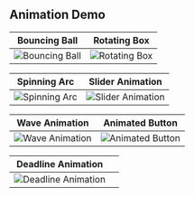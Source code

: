 ## **Animation Demo**

| **Bouncing Ball** | **Rotating Box** |
|-------------------|-----------------|
| ![Bouncing Ball](https://github.com/user-attachments/assets/501114a7-7d50-43a2-a4f9-b81f37fd05a1) | ![Rotating Box](https://github.com/user-attachments/assets/0e262b67-3fdd-43f5-bd4a-c4e00c77af47) |

| **Spinning Arc** | **Slider Animation** |
|----------------|----------------------|
| ![Spinning Arc](https://github.com/user-attachments/assets/f5e39000-8076-4f93-9f34-a8e868fb37a6) | ![Slider Animation](https://github.com/user-attachments/assets/05a4eaaa-a57d-4c04-87d0-fa993b73108f) |

| **Wave Animation** | **Animated Button** |
|-------------------|--------------------|
| ![Wave Animation](https://github.com/user-attachments/assets/212a71d5-fcdc-4b19-982e-620e63eeb98e) | ![Animated Button](https://github.com/user-attachments/assets/4d42b3fe-89af-42f7-bb44-9037a3f741d1) |

| **Deadline Animation** | |
|----------------------|--|
| ![Deadline Animation](https://github.com/user-attachments/assets/3bfcdaa9-9999-4a47-b140-2a0b5fbf102c) | |
